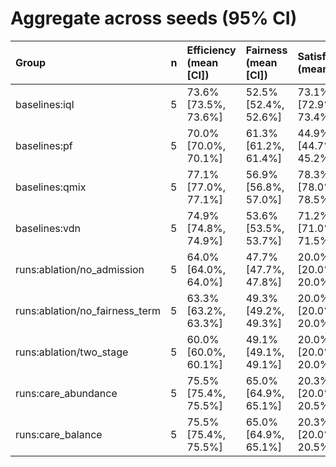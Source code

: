 # Aggregate across seeds (95% CI)

| Group                          |   n | Efficiency (mean [CI])   | Fairness (mean [CI])   | Satisfaction (mean [CI])   |
|:-------------------------------|----:|:-------------------------|:-----------------------|:---------------------------|
| baselines:iql                  |   5 | 73.6% [73.5%, 73.6%]     | 52.5% [52.4%, 52.6%]   | 73.1% [72.9%, 73.4%]       |
| baselines:pf                   |   5 | 70.0% [70.0%, 70.1%]     | 61.3% [61.2%, 61.4%]   | 44.9% [44.7%, 45.2%]       |
| baselines:qmix                 |   5 | 77.1% [77.0%, 77.1%]     | 56.9% [56.8%, 57.0%]   | 78.3% [78.0%, 78.5%]       |
| baselines:vdn                  |   5 | 74.9% [74.8%, 74.9%]     | 53.6% [53.5%, 53.7%]   | 71.2% [71.0%, 71.5%]       |
| runs:ablation/no_admission     |   5 | 64.0% [64.0%, 64.0%]     | 47.7% [47.7%, 47.8%]   | 20.0% [20.0%, 20.0%]       |
| runs:ablation/no_fairness_term |   5 | 63.3% [63.2%, 63.3%]     | 49.3% [49.2%, 49.3%]   | 20.0% [20.0%, 20.0%]       |
| runs:ablation/two_stage        |   5 | 60.0% [60.0%, 60.1%]     | 49.1% [49.1%, 49.1%]   | 20.0% [20.0%, 20.0%]       |
| runs:care_abundance            |   5 | 75.5% [75.4%, 75.5%]     | 65.0% [64.9%, 65.1%]   | 20.3% [20.0%, 20.5%]       |
| runs:care_balance              |   5 | 75.5% [75.4%, 75.5%]     | 65.0% [64.9%, 65.1%]   | 20.3% [20.0%, 20.5%]       |